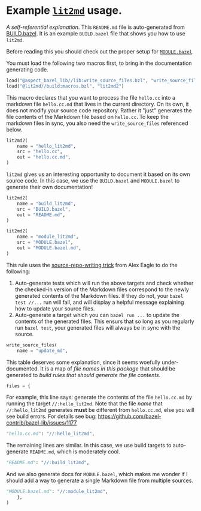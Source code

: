 # Example [`lit2md`][lit2md] usage.

*A self-referential explanation*. This `README.md` file is auto-generated from
[BUILD.bazel](./BUILD.bazel). It is an example `BUILD.bazel` file that shows
you how to use `lit2md`.

Before reading this you should check out the proper setup for
[`MODULE.bazel`](./MODULE.bazel.md).

[lit2md]: https://github.com/filmil/lit2md
You must load the following two macros first, to bring in the documentation
generating code.

```python
load("@aspect_bazel_lib//lib:write_source_files.bzl", "write_source_files")
load("@lit2md//build:macros.bzl", "lit2md2")

```
This macro declares that you want to process the file `hello.cc` into a
markdown file `hello.cc.md` that lives in the current directory. On its own,
it does not modify your source code repository. Rather it "just" generates
the file contents of the Markdown file based on `hello.cc`.  To keep the
markdown files in sync, you also need the `write_source_files` referenced
below.

```python
lit2md2(
    name = "hello_lit2md",
    src = "hello.cc",
    out = "hello.cc.md",
)

```
`lit2md` gives us an interesting opportunity to document it based on its own
source code.  In this case, we use the `BUILD.bazel` and `MODULE.bazel` to
generate their own documentation!

```python
lit2md2(
    name = "build_lit2md",
    src = "BUILD.bazel",
    out = "README.md",
)

lit2md2(
    name = "module_lit2md",
    src = "MODULE.bazel",
    out = "MODULE.bazel.md",
)

```
This rule uses the [source-repo-writing trick][aet] from Alex Eagle to do
the following:
1. Auto-generate tests which will run the above targets and check whether the
   checked-in version of the Markdown files correspond to the newly generated
   contents of the Markdown files. If they do not, your `bazel test //...` run
   will fail, and will display a helpful message explaining how to update your
   source files.
2. Auto-generate a target which you can `bazel run ...` to update the contents
   of the generated files. This ensurs that so long as you regularly run
   `bazel test`, your generated files will always be in sync with the source.

[aet]: https://dev.to/bazel/bazel-can-write-to-the-source-folder-b9b

```python
write_source_files(
    name = "update_md",
```
This table deserves some explanation, since it seems woefully under-documented.
It is a map of *file names in this package* that should be generated to
*build rules that should generate the file contents*.

```python
files = {
```
For example, this line says: generate the contents of the file `hello.cc.md`
by running the target `//:hello_lit2md`.  Note that the file *name* that
`//:hello_lit2md` generates **must** be different from `hello.cc.md`, else
you will see build errors.  For details see bug:
https://github.com/bazel-contrib/bazel-lib/issues/1177

```python
"hello.cc.md": "//:hello_lit2md",
```
The remaining lines are similar. In this case, we use build targets to
auto-generate `README.md`, which is moderately cool.

```python
"README.md": "//:build_lit2md",
```
And we also generate docs for `MODULE.bazel`, which makes me wonder if
I should add a way to generate a single Markdown file from multiple
sources.

```python
"MODULE.bazel.md": "//:module_lit2md",
    },
)

```
